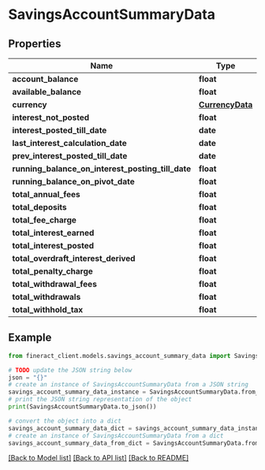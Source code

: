 # SavingsAccountSummaryData


## Properties

Name | Type | Description | Notes
------------ | ------------- | ------------- | -------------
**account_balance** | **float** |  | [optional] 
**available_balance** | **float** |  | [optional] 
**currency** | [**CurrencyData**](CurrencyData.md) |  | [optional] 
**interest_not_posted** | **float** |  | [optional] 
**interest_posted_till_date** | **date** |  | [optional] 
**last_interest_calculation_date** | **date** |  | [optional] 
**prev_interest_posted_till_date** | **date** |  | [optional] 
**running_balance_on_interest_posting_till_date** | **float** |  | [optional] 
**running_balance_on_pivot_date** | **float** |  | [optional] 
**total_annual_fees** | **float** |  | [optional] 
**total_deposits** | **float** |  | [optional] 
**total_fee_charge** | **float** |  | [optional] 
**total_interest_earned** | **float** |  | [optional] 
**total_interest_posted** | **float** |  | [optional] 
**total_overdraft_interest_derived** | **float** |  | [optional] 
**total_penalty_charge** | **float** |  | [optional] 
**total_withdrawal_fees** | **float** |  | [optional] 
**total_withdrawals** | **float** |  | [optional] 
**total_withhold_tax** | **float** |  | [optional] 

## Example

```python
from fineract_client.models.savings_account_summary_data import SavingsAccountSummaryData

# TODO update the JSON string below
json = "{}"
# create an instance of SavingsAccountSummaryData from a JSON string
savings_account_summary_data_instance = SavingsAccountSummaryData.from_json(json)
# print the JSON string representation of the object
print(SavingsAccountSummaryData.to_json())

# convert the object into a dict
savings_account_summary_data_dict = savings_account_summary_data_instance.to_dict()
# create an instance of SavingsAccountSummaryData from a dict
savings_account_summary_data_from_dict = SavingsAccountSummaryData.from_dict(savings_account_summary_data_dict)
```
[[Back to Model list]](../README.md#documentation-for-models) [[Back to API list]](../README.md#documentation-for-api-endpoints) [[Back to README]](../README.md)


